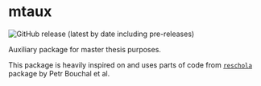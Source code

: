 
<!-- README.md is generated from README.Rmd. Please edit that file -->

# mtaux

<!-- badges: start -->

![GitHub release (latest by date including
pre-releases)](https://img.shields.io/github/v/release/netique/mtaux?include_prereleases)

<!-- badges: end -->

Auxiliary package for master thesis purposes.

This package is heavily inspired on and uses parts of code from
[`reschola`](https://github.com/scholaempirica/reschola) package by Petr
Bouchal et al.
